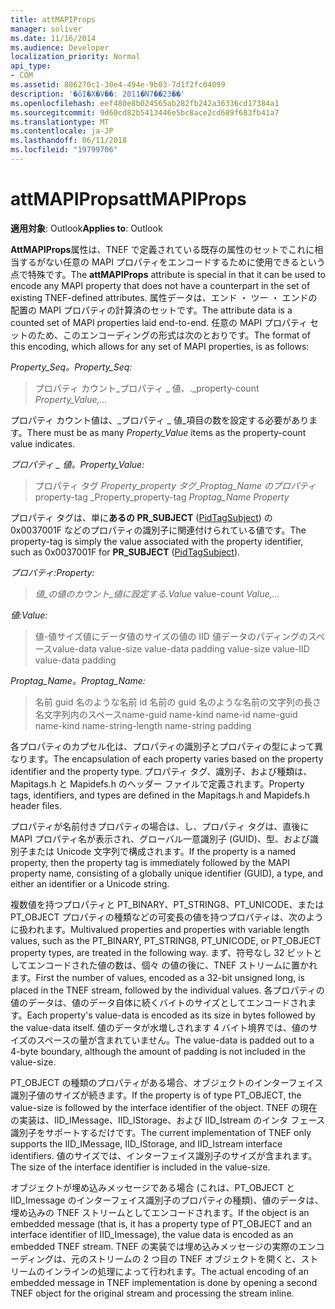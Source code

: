 ```yaml
---
title: attMAPIProps
manager: soliver
ms.date: 11/16/2014
ms.audience: Developer
localization_priority: Normal
api_type:
- COM
ms.assetid: 806270c1-30e4-494e-9b03-7d1f2fc04099
description: '�ŏI�X�V��: 2011�N7��23��'
ms.openlocfilehash: eef480e8b024565ab282fb242a36336cd17384a1
ms.sourcegitcommit: 9d60cd82b5413446e5bc8ace2cd689f683fb41a7
ms.translationtype: MT
ms.contentlocale: ja-JP
ms.lasthandoff: 06/11/2018
ms.locfileid: "19799706"
---
```

# <a name="attmapiprops"></a><span data-ttu-id="d0fa5-103">attMAPIProps</span><span class="sxs-lookup"><span data-stu-id="d0fa5-103">attMAPIProps</span></span>

  
  
<span data-ttu-id="d0fa5-104">**適用対象**: Outlook</span><span class="sxs-lookup"><span data-stu-id="d0fa5-104">**Applies to**: Outlook</span></span> 
  
<span data-ttu-id="d0fa5-105">**AttMAPIProps**属性は、TNEF で定義されている既存の属性のセットでこれに相当するがない任意の MAPI プロパティをエンコードするために使用できるという点で特殊です。</span><span class="sxs-lookup"><span data-stu-id="d0fa5-105">The **attMAPIProps** attribute is special in that it can be used to encode any MAPI property that does not have a counterpart in the set of existing TNEF-defined attributes.</span></span> <span data-ttu-id="d0fa5-106">属性データは、エンド ・ ツー ・ エンドの配置の MAPI プロパティの計算済のセットです。</span><span class="sxs-lookup"><span data-stu-id="d0fa5-106">The attribute data is a counted set of MAPI properties laid end-to-end.</span></span> <span data-ttu-id="d0fa5-107">任意の MAPI プロパティ セットのため、このエンコーディングの形式は次のとおりです。</span><span class="sxs-lookup"><span data-stu-id="d0fa5-107">The format of this encoding, which allows for any set of MAPI properties, is as follows:</span></span>  
  
 <span data-ttu-id="d0fa5-108">_Property_Seq。_</span><span class="sxs-lookup"><span data-stu-id="d0fa5-108">_Property_Seq:_</span></span>
  
> <span data-ttu-id="d0fa5-109">プロパティ カウント_プロパティ _ 値、._</span><span class="sxs-lookup"><span data-stu-id="d0fa5-109">property-count  _Property_Value,..._</span></span>
    
<span data-ttu-id="d0fa5-110">プロパティ カウント値は、_プロパティ _ 値_項目の数を設定する必要があります。</span><span class="sxs-lookup"><span data-stu-id="d0fa5-110">There must be as many  _Property_Value_ items as the property-count value indicates.</span></span> 
  
 <span data-ttu-id="d0fa5-111">_プロパティ _ 値。_</span><span class="sxs-lookup"><span data-stu-id="d0fa5-111">_Property_Value:_</span></span>
  
> <span data-ttu-id="d0fa5-112">プロパティ タグ _Property_property タグ_Proptag_Name のプロパティ_</span><span class="sxs-lookup"><span data-stu-id="d0fa5-112">property-tag  _Property_property-tag  _Proptag_Name Property_</span></span>
    
<span data-ttu-id="d0fa5-113">プロパティ タグは、単に**あるの PR_SUBJECT** ([PidTagSubject](pidtagsubject-canonical-property.md)) の 0x0037001F などのプロパティの識別子に関連付けられている値です。</span><span class="sxs-lookup"><span data-stu-id="d0fa5-113">The property-tag is simply the value associated with the property identifier, such as 0x0037001F for **PR_SUBJECT** ([PidTagSubject](pidtagsubject-canonical-property.md)).</span></span>
  
 <span data-ttu-id="d0fa5-114">_プロパティ:_</span><span class="sxs-lookup"><span data-stu-id="d0fa5-114">_Property:_</span></span>
  
>  <span data-ttu-id="d0fa5-115">_値_の値のカウント_値に設定する._</span><span class="sxs-lookup"><span data-stu-id="d0fa5-115">_Value_ value-count  _Value,..._</span></span>
    
 <span data-ttu-id="d0fa5-116">_値:_</span><span class="sxs-lookup"><span data-stu-id="d0fa5-116">_Value:_</span></span>
  
> <span data-ttu-id="d0fa5-117">値-値サイズ値にデータ値のサイズの値の IID 値データのパディングのスペース</span><span class="sxs-lookup"><span data-stu-id="d0fa5-117">value-data value-size value-data padding value-size value-IID value-data padding</span></span>
    
 <span data-ttu-id="d0fa5-118">_Proptag_Name。_</span><span class="sxs-lookup"><span data-stu-id="d0fa5-118">_Proptag_Name:_</span></span>
  
> <span data-ttu-id="d0fa5-119">名前 guid 名のような名前 id 名前の guid 名のような名前の文字列の長さ名文字列内のスペース</span><span class="sxs-lookup"><span data-stu-id="d0fa5-119">name-guid name-kind name-id name-guid name-kind name-string-length name-string padding</span></span>
    
<span data-ttu-id="d0fa5-120">各プロパティのカプセル化は、プロパティの識別子とプロパティの型によって異なります。</span><span class="sxs-lookup"><span data-stu-id="d0fa5-120">The encapsulation of each property varies based on the property identifier and the property type.</span></span> <span data-ttu-id="d0fa5-121">プロパティ タグ、識別子、および種類は、Mapitags.h と Mapidefs.h のヘッダー ファイルで定義されます。</span><span class="sxs-lookup"><span data-stu-id="d0fa5-121">Property tags, identifiers, and types are defined in the Mapitags.h and Mapidefs.h header files.</span></span>
  
<span data-ttu-id="d0fa5-122">プロパティが名前付きプロパティの場合は、し、プロパティ タグは、直後に MAPI プロパティ名が表示され、グローバル一意識別子 (GUID)、型、および識別子または Unicode 文字列で構成されます。</span><span class="sxs-lookup"><span data-stu-id="d0fa5-122">If the property is a named property, then the property tag is immediately followed by the MAPI property name, consisting of a globally unique identifier (GUID), a type, and either an identifier or a Unicode string.</span></span>
  
<span data-ttu-id="d0fa5-123">複数値を持つプロパティと PT_BINARY、PT_STRING8、PT_UNICODE、または PT_OBJECT プロパティの種類などの可変長の値を持つプロパティは、次のように扱われます。</span><span class="sxs-lookup"><span data-stu-id="d0fa5-123">Multivalued properties and properties with variable length values, such as the PT_BINARY, PT_STRING8, PT_UNICODE, or PT_OBJECT property types, are treated in the following way.</span></span> <span data-ttu-id="d0fa5-124">まず、符号なし 32 ビットとしてエンコードされた値の数は、個々 の値の後に、TNEF ストリームに置かれます。</span><span class="sxs-lookup"><span data-stu-id="d0fa5-124">First the number of values, encoded as a 32-bit unsigned long, is placed in the TNEF stream, followed by the individual values.</span></span> <span data-ttu-id="d0fa5-125">各プロパティの値のデータは、値のデータ自体に続くバイトのサイズとしてエンコードされます。</span><span class="sxs-lookup"><span data-stu-id="d0fa5-125">Each property's value-data is encoded as its size in bytes followed by the value-data itself.</span></span> <span data-ttu-id="d0fa5-126">値のデータが水増しされます 4 バイト境界では、値のサイズのスペースの量が含まれていません。</span><span class="sxs-lookup"><span data-stu-id="d0fa5-126">The value-data is padded out to a 4-byte boundary, although the amount of padding is not included in the value-size.</span></span>
  
<span data-ttu-id="d0fa5-127">PT_OBJECT の種類のプロパティがある場合、オブジェクトのインターフェイス識別子値のサイズが続きます。</span><span class="sxs-lookup"><span data-stu-id="d0fa5-127">If the property is of type PT_OBJECT, the value-size is followed by the interface identifier of the object.</span></span> <span data-ttu-id="d0fa5-128">TNEF の現在の実装は、IID_IMessage、IID_IStorage、および IID_Istream のインタ フェース識別子をサポートするだけです。</span><span class="sxs-lookup"><span data-stu-id="d0fa5-128">The current implementation of TNEF only supports the IID_IMessage, IID_IStorage, and IID_Istream interface identifiers.</span></span> <span data-ttu-id="d0fa5-129">値のサイズでは、インターフェイス識別子のサイズが含まれます。</span><span class="sxs-lookup"><span data-stu-id="d0fa5-129">The size of the interface identifier is included in the value-size.</span></span>
  
<span data-ttu-id="d0fa5-130">オブジェクトが埋め込みメッセージである場合 (これは、PT_OBJECT と IID_Imessage のインターフェイス識別子のプロパティの種類)、値のデータは、埋め込みの TNEF ストリームとしてエンコードされます。</span><span class="sxs-lookup"><span data-stu-id="d0fa5-130">If the object is an embedded message (that is, it has a property type of PT_OBJECT and an interface identifier of IID_Imessage), the value data is encoded as an embedded TNEF stream.</span></span> <span data-ttu-id="d0fa5-131">TNEF の実装では埋め込みメッセージの実際のエンコーディングは、元のストリームの 2 つ目の TNEF オブジェクトを開くと、ストリームのインラインの処理によって行われます。</span><span class="sxs-lookup"><span data-stu-id="d0fa5-131">The actual encoding of an embedded message in TNEF implementation is done by opening a second TNEF object for the original stream and processing the stream inline.</span></span>
  

